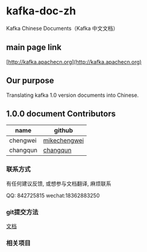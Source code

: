 # kafka-doc-zh
Kafka Chinese Documents（Kafka 中文文档）

## main page link
[http://kafka.apachecn.org](http://kafka.apachecn.org)

## Our purpose
Translating kafka 1.0 version documents into Chinese.

## 1.0.0 document Contributors
name         | github           | 
--------------------|------------------|
chengwei | [mikechengwei](https://github.com/mikechengwei)  |
changqun | [changqun](https://github.com/aspoman)  |  

### 联系方式
有任何建议反馈, 或想参与文档翻译, 麻烦联系

QQ: 842725815  wechat:18362883250

### git提交方法
[文档](https://github.com/apachecn/kafka-doc-zh/blob/1.0.0/git提交方法.md)

### 相关项目


